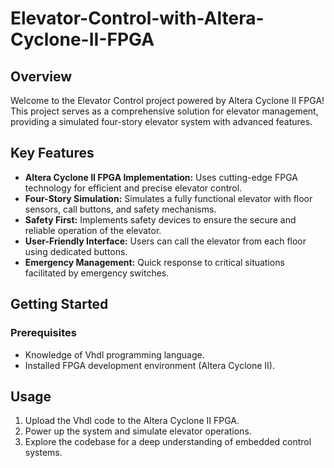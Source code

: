 # Elevator-Control-with-Altera-Cyclone-II-FPGA

## Overview

Welcome to the Elevator Control project powered by Altera Cyclone II FPGA! This project serves as a comprehensive solution for elevator management, providing a simulated four-story elevator system with advanced features.

## Key Features

- **Altera Cyclone II FPGA Implementation:** Uses cutting-edge FPGA technology for efficient and precise elevator control.
- **Four-Story Simulation:** Simulates a fully functional elevator with floor sensors, call buttons, and safety mechanisms.
- **Safety First:** Implements safety devices to ensure the secure and reliable operation of the elevator.
- **User-Friendly Interface:** Users can call the elevator from each floor using dedicated buttons.
- **Emergency Management:** Quick response to critical situations facilitated by emergency switches.

## Getting Started

### Prerequisites

- Knowledge of Vhdl programming language.
- Installed FPGA development environment (Altera Cyclone II).

## Usage

1. Upload the Vhdl code to the Altera Cyclone II FPGA.
2. Power up the system and simulate elevator operations.
3. Explore the codebase for a deep understanding of embedded control systems.


